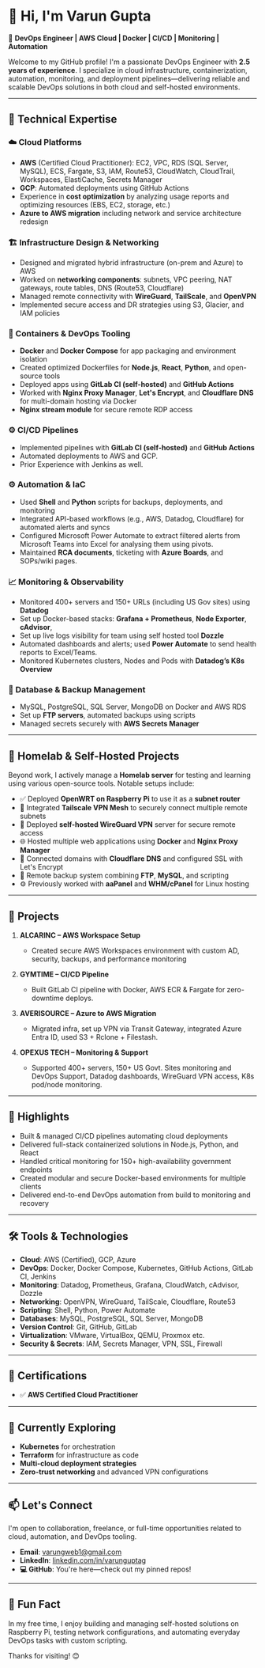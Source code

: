 # 👋 Hi, I'm Varun Gupta

🚀 **DevOps Engineer | AWS Cloud | Docker | CI/CD | Monitoring | Automation**

Welcome to my GitHub profile! I'm a passionate DevOps Engineer with **2.5 years of experience**. I specialize in cloud infrastructure, containerization, automation, monitoring, and deployment pipelines—delivering reliable and scalable DevOps solutions in both cloud and self-hosted environments.

---

## 🔧 Technical Expertise

### ☁️ Cloud Platforms
- **AWS** (Certified Cloud Practitioner): EC2, VPC, RDS (SQL Server, MySQL), ECS, Fargate, S3, IAM, Route53, CloudWatch, CloudTrail, Workspaces, ElastiCache, Secrets Manager
- **GCP**: Automated deployments using GitHub Actions
- Experience in **cost optimization** by analyzing usage reports and optimizing resources (EBS, EC2, storage, etc.)
- **Azure to AWS migration** including network and service architecture redesign

### 🏗️ Infrastructure Design & Networking
- Designed and migrated hybrid infrastructure (on-prem and Azure) to AWS
- Worked on **networking components**: subnets, VPC peering, NAT gateways, route tables, DNS (Route53, Cloudflare)
- Managed remote connectivity with **WireGuard**, **TailScale**, and **OpenVPN**
- Implemented secure access and DR strategies using S3, Glacier, and IAM policies

### 🐳 Containers & DevOps Tooling
- **Docker** and **Docker Compose** for app packaging and environment isolation
- Created optimized Dockerfiles for **Node.js**, **React**, **Python**, and open-source tools
- Deployed apps using **GitLab CI (self-hosted)** and **GitHub Actions**
- Worked with **Nginx Proxy Manager**, **Let's Encrypt**, and **Cloudflare DNS** for multi-domain hosting via Docker
- **Nginx stream module** for secure remote RDP access

### ⚙️ CI/CD Pipelines
- Implemented pipelines with **GitLab CI (self-hosted)** and **GitHub Actions**
- Automated deployments to AWS and GCP.
- Prior Experience with Jenkins as well.

### ⚙️ Automation & IaC
- Used **Shell** and **Python** scripts for backups, deployments, and monitoring
- Integrated API-based workflows (e.g., AWS, Datadog, Cloudflare) for automated alerts and syncs
- Configured Microsoft Power Automate to extract filtered alerts from Microsoft Teams into Excel for analysing them using pivots.
- Maintained **RCA documents**, ticketing with **Azure Boards**, and SOPs/wiki pages.

### 📈 Monitoring & Observability
- Monitored 400+ servers and 150+ URLs (including US Gov sites) using **Datadog**
- Set up Docker-based stacks: **Grafana + Prometheus**, **Node Exporter**, **cAdvisor**,
- Set up live logs visibility for team using self hosted tool **Dozzle**
- Automated dashboards and alerts; used **Power Automate** to send health reports to Excel/Teams.
- Monitored Kubernetes clusters, Nodes and Pods with **Datadog’s K8s Overview**

### 🧪 Database & Backup Management
- MySQL, PostgreSQL, SQL Server, MongoDB on Docker and AWS RDS
- Set up **FTP servers**, automated backups using scripts
- Managed secrets securely with **AWS Secrets Manager**

---

## 🧪 Homelab & Self-Hosted Projects

Beyond work, I actively manage a **Homelab server** for testing and learning using various open-source tools. Notable setups include:

- ✅ Deployed **OpenWRT on Raspberry Pi** to use it as a **subnet router**
- 🔗 Integrated **Tailscale VPN Mesh** to securely connect multiple remote subnets
- 🔐 Deployed **self-hosted WireGuard VPN** server for secure remote access
- 🌐 Hosted multiple web applications using **Docker** and **Nginx Proxy Manager**
- 📡 Connected domains with **Cloudflare DNS** and configured SSL with Let's Encrypt
- 💾 Remote backup system combining **FTP**, **MySQL**, and scripting
- ⚙️ Previously worked with **aaPanel** and **WHM/cPanel** for Linux hosting

---

## 📌 Projects

1. **ALCARINC – AWS Workspace Setup**
   - Created secure AWS Workspaces environment with custom AD, security, backups, and performance monitoring

2. **GYMTIME – CI/CD Pipeline**
   - Built GitLab CI pipeline with Docker, AWS ECR & Fargate for zero-downtime deploys.

3. **AVERISOURCE – Azure to AWS Migration**
   - Migrated infra, set up VPN via Transit Gateway, integrated Azure Entra ID, used S3 + Rclone + Filestash.

4. **OPEXUS TECH – Monitoring & Support**
   - Supported 400+ servers, 150+ US Govt. Sites monitoring and DevOps Support, Datadog dashboards, WireGuard VPN access, K8s pod/node monitoring.

---

## 📌 Highlights

- Built & managed CI/CD pipelines automating cloud deployments
- Delivered full-stack containerized solutions in Node.js, Python, and React
- Handled critical monitoring for 150+ high-availability government endpoints
- Created modular and secure Docker-based environments for multiple clients
- Delivered end-to-end DevOps automation from build to monitoring and recovery

---

## 🛠️ Tools & Technologies

- **Cloud**: AWS (Certified), GCP, Azure
- **DevOps**: Docker, Docker Compose, Kubernetes, GitHub Actions, GitLab CI, Jenkins
- **Monitoring**: Datadog, Prometheus, Grafana, CloudWatch, cAdvisor, Dozzle
- **Networking**: OpenVPN, WireGuard, TailScale, Cloudflare, Route53
- **Scripting**: Shell, Python, Power Automate
- **Databases**: MySQL, PostgreSQL, SQL Server, MongoDB
- **Version Control**: Git, GitHub, GitLab
- **Virtualization**: VMware, VirtualBox, QEMU, Proxmox etc.
- **Security & Secrets**: IAM, Secrets Manager, VPN, SSL, Firewall

---

## 📜 Certifications

- ✅ **AWS Certified Cloud Practitioner**

---

## 🧠 Currently Exploring

- **Kubernetes** for orchestration
- **Terraform** for infrastructure as code
- **Multi-cloud deployment strategies**
- **Zero-trust networking** and advanced VPN configurations

---

## 📫 Let's Connect

I'm open to collaboration, freelance, or full-time opportunities related to cloud, automation, and DevOps tooling.

- **Email**: varungweb1@gmail.com
- **LinkedIn**: [linkedin.com/in/varunguptag](https://www.linkedin.com/in/varunguptag/)
- **💻 GitHub**: You're here—check out my pinned repos!

---

## 💬 Fun Fact

In my free time, I enjoy building and managing self-hosted solutions on Raspberry Pi, testing network configurations, and automating everyday DevOps tasks with custom scripting.

Thanks for visiting! 😊
